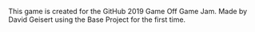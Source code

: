 This game is created for the GitHub 2019 Game Off Game Jam.  Made by David Geisert using the Base Project for the first time.